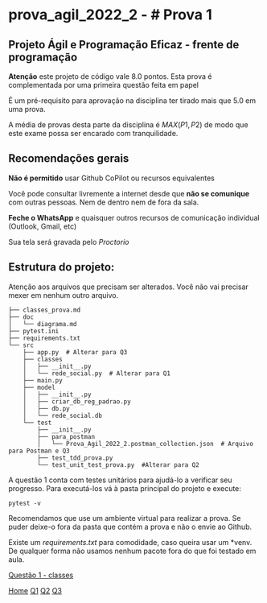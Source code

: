 # prova_agil_2022_2 - # Prova 1

## Projeto Ágil e Programação Eficaz - frente de programação

**Atenção** este projeto de código vale 8.0 pontos. Esta prova é complementada por uma primeira questão feita em papel 

É um pré-requisito para aprovação na disciplina ter tirado mais que $5.0$ em uma prova. 


A média de provas desta parte da disciplina é $MAX(P1, P2)$ de modo que este exame possa ser encarado com tranquilidade. 

## Recomendações gerais 

**Não é permitido** usar Github CoPilot ou recursos equivalentes 

Você pode consultar livremente a internet desde que **não se comunique** com outras pessoas. Nem de dentro nem de fora da sala.

**Feche o WhatsApp** e quaisquer outros recursos de comunicação individual (Outlook, Gmail, etc)

Sua tela será gravada pelo *Proctorio*


## Estrutura do projeto:

Atenção aos arquivos que precisam ser alterados. Você não vai precisar mexer em nenhum outro arquivo. 


```
├── classes_prova.md
├── doc
│   └── diagrama.md
├── pytest.ini
├── requirements.txt
└── src
    ├── app.py  # Alterar para Q3
    ├── classes
    │   ├── __init__.py
    │   └── rede_social.py  # Alterar para Q1
    ├── main.py
    ├── model
    │   ├── __init__.py
    │   ├── criar_db_reg_padrao.py
    │   ├── db.py
    │   └── rede_social.db
    └── test
        ├── __init__.py
        ├── para_postman
        │   └── Prova_Agil_2022_2.postman_collection.json  # Arquivo para Postman e Q3
        ├── test_tdd_prova.py
        └── test_unit_test_prova.py  #Alterar para Q2
```

A questão 1 conta com testes unitários para ajudá-lo a verificar seu progresso. Para executá-los vá à pasta principal do projeto e execute: 

    pytest -v

Recomendamos que use um ambiente virtual para realizar a prova. Se puder deixe-o fora da pasta que contém a prova e não o envie ao Github. 

Existe um *requirements.txt* para comodidade, caso queira usar um *venv.  De qualquer forma não usamos nenhum pacote fora do que foi testado em aula. 

[Questão 1 - classes](./classes_prova.md)


[Home](./README.md)
[Q1](./Q1.md)
[Q2](./Q2.md)
[Q3](./Q3.md)
